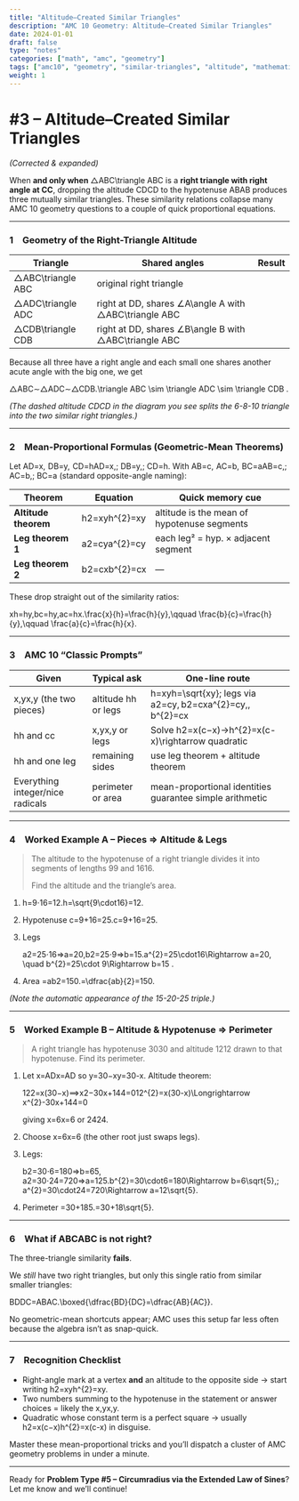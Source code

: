 ```yaml
---
title: "Altitude–Created Similar Triangles"
description: "AMC 10 Geometry: Altitude–Created Similar Triangles"
date: 2024-01-01
draft: false
type: "notes"
categories: ["math", "amc", "geometry"]
tags: ["amc10", "geometry", "similar-triangles", "altitude", "mathematics"]
weight: 1
---
```


# #3 – Altitude–Created Similar Triangles

*(Corrected & expanded)*

When **and only when** △ABC\triangle ABC is a **right triangle with right angle at CC**, dropping the altitude CDCD to the hypotenuse ABAB produces three mutually similar triangles.  These similarity relations collapse many AMC 10 geometry questions to a couple of quick proportional equations.

---

### 1 Geometry of the Right-Triangle Altitude

| Triangle | Shared angles | Result |
| --- | --- | --- |
| △ABC\triangle ABC | original right triangle |  |
| △ADC\triangle ADC | right at DD, shares ∠A\angle A with △ABC\triangle ABC |  |
| △CDB\triangle CDB | right at DD, shares ∠B\angle B with △ABC\triangle ABC |  |

Because all three have a right angle and each small one shares another acute angle with the big one, we get

△ABC∼△ADC∼△CDB.\triangle ABC \sim \triangle ADC \sim \triangle CDB .

*(The dashed altitude CDCD in the diagram you see splits the 6-8-10 triangle into the two similar right triangles.)*

---

### 2 Mean-Proportional Formulas (Geometric-Mean Theorems)

Let AD=x,  DB=y,  CD=hAD=x,\; DB=y,\; CD=h.  With AB=c,  AC=b,  BC=aAB=c,\; AC=b,\; BC=a (standard opposite-angle naming):

| Theorem | Equation | Quick memory cue |
| --- | --- | --- |
| **Altitude theorem** | h2=xyh^{2}=xy | altitude is the mean of hypotenuse segments |
| **Leg theorem 1** | a2=cya^{2}=cy | each leg² = hyp. × adjacent segment |
| **Leg theorem 2** | b2=cxb^{2}=cx | — |

These drop straight out of the similarity ratios:

xh=hy,bc=hy,ac=hx.\frac{x}{h}=\frac{h}{y},\qquad
\frac{b}{c}=\frac{h}{y},\qquad
\frac{a}{c}=\frac{h}{x}.

---

### 3 AMC 10 “Classic Prompts”

| Given | Typical ask | One-line route |
| --- | --- | --- |
| x,yx,y (the two pieces) | altitude hh or legs | h=xyh=\sqrt{xy}; legs via a2=cy, b2=cxa^{2}=cy,\, b^{2}=cx |
| hh and cc | x,yx,y or legs | Solve h2=x(c−x)→h^{2}=x(c-x)\rightarrow quadratic |
| hh and one leg | remaining sides | use leg theorem + altitude theorem |
| Everything integer/nice radicals | perimeter or area | mean-proportional identities guarantee simple arithmetic |

---

### 4 Worked Example A – Pieces ⇒ Altitude & Legs

> The altitude to the hypotenuse of a right triangle divides it into segments of lengths 99 and 1616.
> 
> 
> Find the altitude and the triangle’s area.
> 
1. h=9⋅16=12.h=\sqrt{9\cdot16}=12.
2. Hypotenuse c=9+16=25.c=9+16=25.
3. Legs
    
    a2=25⋅16⇒a=20,b2=25⋅9⇒b=15.a^{2}=25\cdot16\Rightarrow a=20, \quad
    b^{2}=25\cdot 9\Rightarrow b=15 .
    
4. Area =ab2=150.=\dfrac{ab}{2}=150.

*(Note the automatic appearance of the 15-20-25 triple.)*

---

### 5 Worked Example B – Altitude & Hypotenuse ⇒ Perimeter

> A right triangle has hypotenuse 3030 and altitude 1212 drawn to that hypotenuse.  Find its perimeter.
> 
1. Let x=ADx=AD so y=30−xy=30-x. Altitude theorem:
    
    122=x(30−x)⟹x2−30x+144=012^{2}=x(30-x)\Longrightarrow x^{2}-30x+144=0
    
    giving x=6x=6 or 2424.
    
2. Choose x=6x=6 (the other root just swaps legs).
3. Legs:
    
    b2=30⋅6=180⇒b=65,  a2=30⋅24=720⇒a=125.b^{2}=30\cdot6=180\Rightarrow b=6\sqrt{5},\; a^{2}=30\cdot24=720\Rightarrow a=12\sqrt{5}.
    
4. Perimeter =30+185.=30+18\sqrt{5}.

---

### 6 What if ABCABC is **not** right?

The three-triangle similarity **fails**.

We *still* have two right triangles, but only this single ratio from similar smaller triangles:

BDDC=ABAC.\boxed{\dfrac{BD}{DC}=\dfrac{AB}{AC}}.

No geometric-mean shortcuts appear; AMC uses this setup far less often because the algebra isn’t as snap-quick.

---

### 7 Recognition Checklist

- Right-angle mark at a vertex **and** an altitude to the opposite side → start writing h2=xyh^{2}=xy.
- Two numbers summing to the hypotenuse in the statement or answer choices = likely the x,yx,y.
- Quadratic whose constant term is a perfect square → usually h2=x(c−x)h^{2}=x(c-x) in disguise.

Master these mean-proportional tricks and you’ll dispatch a cluster of AMC geometry problems in under a minute.

---

Ready for **Problem Type #5 – Circumradius via the Extended Law of Sines**? Let me know and we’ll continue!